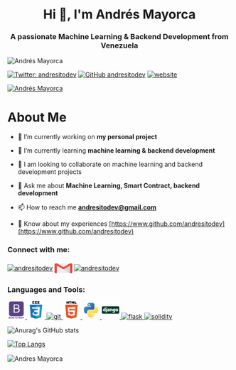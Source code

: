<h1 align="center">Hi 👋, I'm Andrés Mayorca</h1>
<h3 align="center">A passionate Machine Learning & Backend Development from Venezuela</h3>

<p align="left"> <img src="https://komarev.com/ghpvc/?username=andresitodev&label=Profile%20views&color=0e75b6&style=flat" alt="Andrés Mayorca" /> </p>

[![Twitter: andresitodev](https://img.shields.io/twitter/follow/andresitodev?style=social)](https://twitter.com/andresitodev)
[![GitHub andresitodev](https://img.shields.io/github/followers/andresitodev?label=follow&style=social)](https://github.com/andresitodev)
[![website](https://img.shields.io/badge/PortfolioWebsite-ravidsrk.com-2648ff?style=flat-square&logo=google-chrome)](https://andresitodev.netlify.app/)


<p align="left"> <a href="https://github.com/ryo-ma/github-profile-trophy"><img src="https://github-profile-trophy.vercel.app/?username=andresitodev" alt="Andrés Mayorca" /></a></p>

<h1>About Me</h1>

- 🔭 I’m currently working on **my personal project**

- 🌱 I’m currently learning **machine learning & backend development**

- 👯 I am looking to collaborate on machine learning and backend development projects

- 💬 Ask me about **Machine Learning, Smart Contract, backend development**

- 📫 How to reach me **andresitodev@gmail.com**

- 📄 Know about my experiences [https://www.github.com/andresitodev](https://www.github.com/andresitodev)


<h3 align="left">Connect with me:</h3>
<p align="left">
<a href="https://twitter.com/andresitodev" target="blank"><img align="center" src="https://raw.githubusercontent.com/rahuldkjain/github-profile-readme-generator/master/src/images/icons/Social/twitter.svg" alt="andresitodev" height="30" width="40" /></a>
<a href="mailto:andresitodev@gmail.com" target='_blank'><img align="center" src="./social-media/gmail.svg" height="30" width="40" alt="andresitodev" /></a>
<a href="https://www.kaggle.com/dataandres" target="blank"><img align="center" src="https://raw.githubusercontent.com/rahuldkjain/github-profile-readme-generator/master/src/images/icons/Social/kaggle.svg" alt="andresitodev" height="30" width="40" /></a>
</div>
  
<h3 align="left">Languages and Tools:</h3>
<a href="https://getbootstrap.com" target="blank"> <img src="https://raw.githubusercontent.com/devicons/devicon/master/icons/bootstrap/bootstrap-plain-wordmark.svg" alt="bootstrap" width="40" height="40"/> </a><a href="https://www.w3schools.com/css/" target="blank"> <img src="https://raw.githubusercontent.com/devicons/devicon/master/icons/css3/css3-original-wordmark.svg" alt="css3" width="40" height="40"/> </a><a href="https://git-scm.com/" target="blank"> <img src="https://www.vectorlogo.zone/logos/git-scm/git-scm-icon.svg" alt="git" width="40" height="40"/> </a> <a href="https://www.w3.org/html/" target="blank"> <img src="https://raw.githubusercontent.com/devicons/devicon/master/icons/html5/html5-original-wordmark.svg" alt="html5" width="40" height="40"/> </a><a href="https://www.python.org" target="blank"> <img src="https://raw.githubusercontent.com/devicons/devicon/master/icons/python/python-original.svg" alt="python" width="40" height="40"/> </a><a href="https://www.djangoproject.com/" target="blank"> <img src="https://raw.githubusercontent.com/devicons/devicon/master/icons/django/django-original.svg" alt="django" width="40" height="40"/> </a><a href="https://flask.palletsprojects.com/" target="blank"> <img src="https://www.vectorlogo.zone/logos/pocoo_flask/pocoo_flask-icon.svg" alt="flask" width="40" height="40"/> </a> <a href="https://soliditylang.org" target="blank"> <img src="https://upload.wikimedia.org/wikipedia/commons/thumb/9/98/Solidity_logo.svg/1300px-Solidity_logo.svg.png" alt="solidity" width="20" height="40"/> </a> </p>

![Anurag's GitHub stats](https://github-readme-stats.vercel.app/api?username=andresitodev&show_icons=true&theme=light&locale=en)


[![Top Langs](https://github-readme-stats.vercel.app/api/top-langs/?username=andresitodev&theme=ligth&locale=en&layout=compact)](https://github.com/andresitodev/github-readme-stats)
  
<p><img align="center" src="https://github-readme-streak-stats.herokuapp.com/?user=andresitodev&" alt="Andres Mayorca" /></p>
